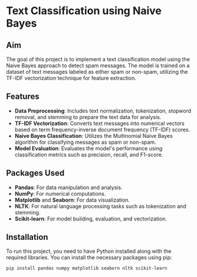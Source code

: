 # Text Classification using Naive Bayes

## Aim
The goal of this project is to implement a text classification model using the Naive Bayes approach to detect spam messages. The model is trained on a dataset of text messages labeled as either spam or non-spam, utilizing the TF-IDF vectorization technique for feature extraction.

## Features
- **Data Preprocessing**: Includes text normalization, tokenization, stopword removal, and stemming to prepare the text data for analysis.
- **TF-IDF Vectorization**: Converts text messages into numerical vectors based on term frequency-inverse document frequency (TF-IDF) scores.
- **Naive Bayes Classification**: Utilizes the Multinomial Naive Bayes algorithm for classifying messages as spam or non-spam.
- **Model Evaluation**: Evaluates the model's performance using classification metrics such as precision, recall, and F1-score.

## Packages Used
- **Pandas**: For data manipulation and analysis.
- **NumPy**: For numerical computations.
- **Matplotlib** and **Seaborn**: For data visualization.
- **NLTK**: For natural language processing tasks such as tokenization and stemming.
- **Scikit-learn**: For model building, evaluation, and vectorization.

## Installation
To run this project, you need to have Python installed along with the required libraries. You can install the necessary packages using pip:

```bash
pip install pandas numpy matplotlib seaborn nltk scikit-learn
